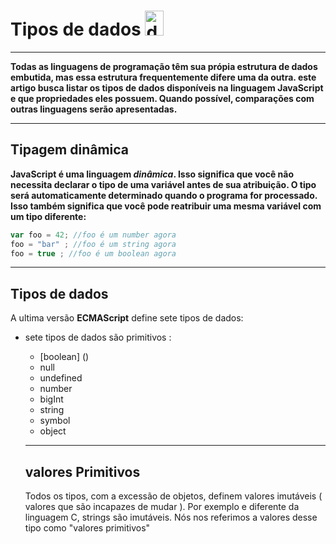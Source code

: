  # Tipos de dados  <img src="https://upload.wikimedia.org/wikipedia/commons/thumb/d/d4/Javascript-shield.svg/397px-Javascript-shield.svg.png" alt="drawing" width="30" height="40"/>

 ___

 __Todas as linguagens de programação têm sua própia estrutura de dados embutida, mas essa estrutura frequentemente difere uma da outra. este artigo busca listar os tipos de dados disponíveis na linguagem JavaScript e que propriedades eles possuem. Quando possível, comparações com outras linguagens serão apresentadas.__

 ___

 ## Tipagem dinâmica

__JavaScript é uma linguagem *dinâmica*. Isso significa que você não necessita declarar o tipo de uma variável antes de sua atribuição. O tipo será automaticamente determinado quando o programa for processado. Isso também significa que você pode reatribuir uma mesma variável com um tipo diferente:__

~~~javaScript
var foo = 42; //foo é um number agora 
foo = "bar" ; //foo é um string agora
foo = true ; //foo é um boolean agora
~~~
 ___ 

## Tipos de dados 

A ultima versão **ECMAScript** define sete tipos de dados: 

* sete tipos de dados são primitivos :        
  * [boolean] ()
  * null
  * undefined
  * number
  * bigInt
  * string
  * symbol
  * object
  ___

  ## valores Primitivos 

  Todos os tipos, com a excessão de objetos, definem valores imutáveis ( valores que são incapazes de mudar ). Por exemplo e diferente  da linguagem C, strings são imutáveis. Nós nos referimos a valores desse tipo como "valores primitivos"